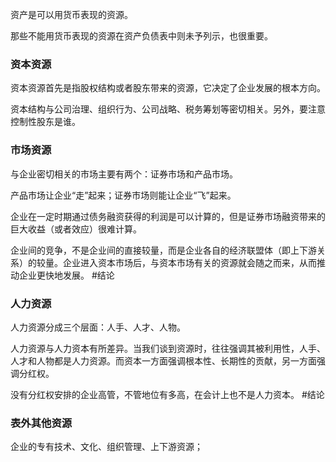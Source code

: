 资产是可以用货币表现的资源。

那些不能用货币表现的资源在资产负债表中则未予列示，也很重要。

### 资本资源

资本资源首先是指股权结构或者股东带来的资源，它决定了企业发展的根本方向。

资本结构与公司治理、组织行为、公司战略、税务筹划等密切相关。另外，要注意控制性股东是谁。

### 市场资源

与企业密切相关的市场主要有两个：证券市场和产品市场。

产品市场让企业“走”起来；证券市场则能让企业“飞”起来。

企业在一定时期通过债务融资获得的利润是可以计算的，但是证券市场融资带来的巨大收益（或者效应）很难计算。

企业间的竞争，不是企业间的直接较量，而是企业各自的经济联盟体（即上下游关系）的较量。企业进入资本市场后，与资本市场有关的资源就会随之而来，从而推动企业更快地发展。 #结论 

### 人力资源

人力资源分成三个层面：人手、人才、人物。

人力资源与人力资本有所差异。当我们谈到资源时，往往强调其被利用性，人手、人才和人物都是人力资源。而资本一方面强调根本性、长期性的贡献，另一方面强调分红权。

没有分红权安排的企业高管，不管地位有多高，在会计上也不是人力资本。 #结论 

### 表外其他资源

企业的专有技术、文化、组织管理、上下游资源；